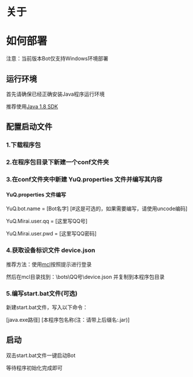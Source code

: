# 关于

# 如何部署

注意：当前版本Bot仅支持Windows环境部署

## 运行环境
首先请确保已经正确安装Java程序运行环境

推荐使用[Java 1.8 SDK](https://www.oracle.com/java/technologies/javase/javase-jdk8-downloads.html)

## 配置启动文件
### 1.下载程序包
### 2.在程序包目录下新建一个conf文件夹
### 3.在conf文件夹中新建 YuQ.properties 文件并编写其内容
#### YuQ.properties 文件编写

YuQ.bot.name = [Bot名字] [#这是可选的，如果需要编写，请使用uncode编码]

YuQ.Mirai.user.qq = [这里写QQ号]

YuQ.Mirai.user.pwd = [这里写QQ密码]

### 4.获取设备标识文件 device.json
推荐方法：使用[mcl](https://github.com/iTXTech/mcl-installer/releases)按照提示进行登录

然后在mcl目录找到：\bots\QQ号\device.json 并复制到本程序包目录

### 5.编写start.bat文件(可选)
新建start.bat文件，写入以下命令：

[java.exe路径] [本程序包名称(注：请带上后缀名:.jar)]

## 启动
双击start.bat文件一键启动Bot

等待程序初始化完成即可

